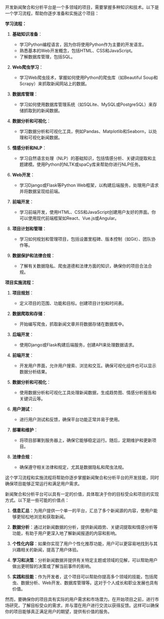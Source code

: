 开发新闻聚合和分析平台是一个多领域的项目，需要掌握多种知识和技术。以下是一个学习流程，帮助你逐步准备和实施这个项目：

**学习流程：**

1. **基础知识准备**：
   - 学习Python编程语言，因为你将使用Python作为主要的开发语言。
   - 熟悉基本的Web开发概念，包括HTML、CSS和JavaScript。
   - 了解数据库管理，包括SQL。

2. **Web爬虫学习**：
   - 学习Web爬虫技术，掌握如何使用Python的爬虫库（如Beautiful Soup和Scrapy）来抓取新闻网站上的数据。

3. **数据库管理**：
   - 学习如何使用数据库管理系统（如SQLite、MySQL或PostgreSQL）来存储抓取到的新闻数据。

4. **数据分析和可视化**：
   - 学习数据分析和可视化工具，例如Pandas、Matplotlib和Seaborn，以处理和可视化新闻数据。

5. **情感分析和NLP**：
   - 学习自然语言处理（NLP）的基础知识，包括情感分析、关键词提取和主题建模。使用Python的NLTK或spaCy库来帮助你进行NLP任务。

6. **Web开发**：
   - 学习Django或Flask等Python Web框架，以构建后端服务，处理用户请求并将数据呈现给前端。

7. **前端开发**：
   - 学习前端开发，使用HTML、CSS和JavaScript创建用户友好的界面。你可以使用现代前端框架如React、Vue.js或Angular。

8. **项目计划和管理**：
   - 学习如何规划和管理项目，包括设置里程碑、版本控制（如Git）、团队协作等。

9. **数据保护和法律合规**：
   - 了解有关数据隐私、爬虫道德和法律方面的知识，确保你的项目合法合规。

**项目实施流程：**

1. **项目规划**：
   - 定义项目的范围、功能和目标。创建项目计划和时间表。

2. **数据爬取和存储**：
   - 开始编写爬虫，抓取新闻文章并将数据存储在数据库中。

3. **后端开发**：
   - 使用Django或Flask构建后端服务，创建API来处理数据请求。

4. **前端开发**：
   - 开发用户界面，允许用户搜索、浏览和交互。确保可视化组件也可以显示数据分析结果。

5. **数据分析和可视化**：
   - 使用数据分析和可视化工具处理新闻数据，生成趋势图、情感分析报告和关键词云等。

6. **用户测试**：
   - 进行用户测试和反馈，确保平台功能正常并易于使用。

7. **部署和维护**：
   - 将项目部署到服务器上，确保它能够稳定运行。随后，定期维护和更新项目。

8. **法律合规**：
   - 确保遵守相关法律和规定，尤其是数据隐私和爬虫法规。

这个学习流程和实施流程将帮助你逐步掌握新闻聚合和分析平台的开发技能，同时确保项目能够正常运行和满足用户需求。


新闻聚合和分析平台可以具有一定的价值，具体取决于你的目标受众和项目的实现方式。以下是一些可能的价值点：

1. **信息汇总**：为用户提供一个单一的平台，汇总了多个新闻源的内容，使用户能够更轻松地浏览和获取新闻。

2. **数据分析**：通过对新闻数据的分析，提供新闻趋势、关键词提取和情感分析等功能，有助于用户更深入地了解新闻报道的内容和影响。

3. **个性化内容**：如果你实现了用户个性化推荐功能，用户可以更容易地找到与其兴趣相关的新闻，提高了用户体验。

4. **学习和决策**：分析新闻数据并提供有关特定主题或领域的见解，可以帮助用户做出更明智的决策或了解当前事件的影响。

5. **实践和技能**：作为开发者，这个项目可以帮助你提高多个领域的技能，包括爬虫、数据分析、Web开发、数据库管理等。这对于个人成长和职业发展也具有价值。

然而，要确保你的项目具有实际的用户需求和市场潜力。在开始项目之前，进行市场研究，了解目标受众的需求，并与潜在用户进行交流以获得反馈。这样可以确保你的项目能够真正满足用户的期望，提供有价值的服务。